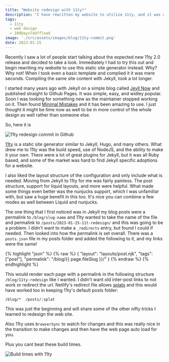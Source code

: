 ```yaml
---
title: "Website redesign with 11ty!"
description: "I have rewritten my website to utilize 11ty, and it was a lot of fun"
tags:
  - 11ty
  - web design
  - 100DaysToOffload
image: './src/assets/images/blog/11ty-commit.png'
date: 2023-01-25
---
```


Recently I saw a lot of people start talking about the expected new 11ty 2.0 release and decided to take a look. Immediately I had to try this out and begin rewriting my website to use this static site generator instead. Why? Why not! When I took even a basic template and complied it it was mere seconds. Compiling the same site content with Jekyll, took a lot longer.

I started many years ago with Jekyll on a simple blog called [Jeyll Now](http://www.jekyllnow.com/) and published straight to Github Pages. It was simple, easy, and widley popular. Soon I was looking for something new as the maintainer stopped working on it. Then found [Minimal Mistakes](https://mmistakes.github.io/minimal-mistakes/) and it has been amazing to use. I just thought it might be time now as well to be in more control of the whole design as well rather than someone else.

So, here it is

![11ty redesign commit in Github](/assets/images/blog/11ty-commit.png)

[11ty](https://www.11ty.dev/) is a static site generator similar to Jekyll, Hugo, and many others. What drew me to 11ty was the build speed, use of NodeJS, and the ability to make it your own. There were a lot of great plugins for Jekyll, but it was all Ruby based, and some of the market was hard to find Jekyll specific adoptions for a website.

I also liked the layout structure of the configuration and only include what is needed. Moving from Jekyll to 11ty for me was fairly painless. The post structure, support for liquid layouts, and more were helpful. What made some things even better was the nunjucks support, which I was unfamiliar with, but saw a huge benefit in this too. It's nice you can combine a few modes as well between Liquid and nunjucks.

The one thing that I first noticed was in Jekyll my blog posts were a permalink to `/blog/slug-name` and 11ty wanted to take the name of the file and permalink to `/posts/2023-01-25-11t-redesign/` and this was going to be a problem. I didn't want to make a `_redirects` entry, but found I could if needed. Then looked into how the permalink is set overall. There was a `posts.json` file in my posts folder and added the following to it, and my links were the same!

{% highlight "json" %}
{% raw %}
{
  "layout": "layouts/post.njk",
  "tags": ["post"],
  "permalink": "/blog/{{ page.fileSlug }}/"
}
{% endraw %}
{% endhighlight %}

This would render each page with a permalink in the following structure `/blog/11ty-redesign` like I wanted. I didn't want old inter-post links to not work or redirect the url. Netlify's redirect file allows [splats](https://docs.netlify.com/routing/redirects/redirect-options/#splats) and this would have worked too in keeping 11ty's default posts folder:

```text
/blog/*  /posts/:splat
```

This was just the beginning and will share some of the other nifty tricks I learned to redesign the web site.

Also 11ty uses `BrowserSync` to watch for changes and this was really nice in the transition to make changes and then have the web page auto load for you.

Plus you cant beat these build times.

![Build times with 11ty](/assets/images/blog/11ty-buildtimes.png)